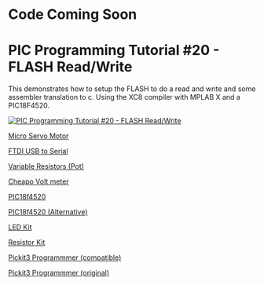 # **Code Coming Soon**
# **PIC Programming Tutorial #20 - FLASH Read/Write**

This demonstrates how to setup the FLASH to do a read and write and some assembler translation to c. Using the XC8 compiler with MPLAB X and a PIC18F4520.

[![PIC Programming Tutorial #20 - FLASH Read/Write](https://img.youtube.com/vi/0sowC6PfJkY/0.jpg)](https://www.youtube.com/watch?v=0sowC6PfJkY "PIC Programming Tutorial #20 - FLASH Read/Write")

<a href="https://amzn.to/2VmAOp8">Micro Servo Motor</a> 

<a href="https://amzn.to/2CzX8Wc">FTDI USB to Serial</a>

<a href="https://amzn.to/2pTpm5W">Variable Resistors (Pot)</a>

<a href="https://amzn.to/2CLXmtE">Cheapo Volt meter</a>

<a href="https://amzn.to/2oTHRqm">PIC18f4520</a>

<a href="https://amzn.to/2p2PsmV">PIC18f4520  (Alternative)</a>

<a href="https://amzn.to/2x5Fq8a">LED Kit</a>

<a href="https://amzn.to/2COwEBA">Resistor Kit</a>

<a href="https://amzn.to/2BzKsiE">Pickit3 Programmmer (compatible)</a>

<a href="https://www.microchip.com/Developmenttools/ProductDetails/PartNo/PG164130">Pickit3 Programmmer (original)</a>

